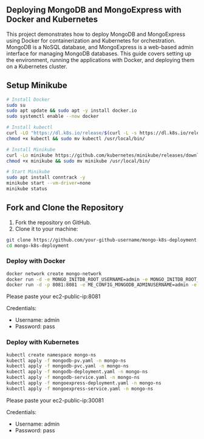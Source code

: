 ## Deploying MongoDB and MongoExpress with Docker and Kubernetes
This project demonstrates how to deploy MongoDB and MongoExpress using Docker for containerization and Kubernetes for orchestration. MongoDB is a NoSQL database, and MongoExpress is a web-based admin interface for managing MongoDB databases. This guide covers setting up the environment, running the applications with Docker, and deploying them on a Kubernetes cluster.

## Setup Minikube
```bash
# Install Docker
sudo su
sudo apt update && sudo apt -y install docker.io
sudo systemctl enable --now docker

# Install kubectl
curl -LO "https://dl.k8s.io/release/$(curl -L -s https://dl.k8s.io/release/stable.txt)/bin/linux/amd64/kubectl"
chmod +x kubectl && sudo mv kubectl /usr/local/bin/

# Install Minikube
curl -Lo minikube https://github.com/kubernetes/minikube/releases/download/v1.24.0/minikube-linux-amd64
chmod +x minikube && sudo mv minikube /usr/local/bin/

# Start Minikube
sudo apt install conntrack -y
minikube start --vm-driver=none
minikube status
```

## Fork and Clone the Repository
1. Fork the repository on GitHub.
2. Clone it to your machine:

```bash
git clone https://github.com/your-github-username/mongo-k8s-deployment.git
cd mongo-k8s-deployment
```

### Deploy with Docker

```bash
docker network create mongo-network
docker run -d -e MONGO_INITDB_ROOT_USERNAME=admin -e MONGO_INITDB_ROOT_PASSWORD=password --name mongodb --net mongo-network mongo
docker run -d -p 8081:8081 -e ME_CONFIG_MONGODB_ADMINUSERNAME=admin -e ME_CONFIG_MONGODB_ADMINPASSWORD=password --net mongo-network --name mongo-express -e ME_CONFIG_MONGODB_SERVER=mongodb mongo-express
```
Please paste your ec2-public-ip:8081

Credentials: 
- Username: admin  
- Password: pass            




### Deploy with Kubernetes

```bash
kubectl create namespace mongo-ns
kubectl apply -f mongodb-pv.yaml -n mongo-ns
kubectl apply -f mongodb-pvc.yaml -n mongo-ns
kubectl apply -f mongodb-deployment.yaml -n mongo-ns
kubectl apply -f mongodb-service.yaml -n mongo-ns
kubectl apply -f mongoexpress-deployment.yaml -n mongo-ns
kubectl apply -f mongoexpress-service.yaml -n mongo-ns
```

Please paste your ec2-public-ip:30081

Credentials: 
- Username: admin  
- Password: pass
